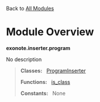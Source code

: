 Back to [All Modules](https://github.com/pyrustic/blob/master/docs/modules/README.md#readme)

# Module Overview

**exonote.inserter.program**
 
No description

> **Classes:** &nbsp; [ProgramInserter](https://github.com/pyrustic/blob/master/docs/modules/content/exonote.inserter.program/content/classes/ProgramInserter.md#class-programinserter)
>
> **Functions:** &nbsp; [is\_class](https://github.com/pyrustic/blob/master/docs/modules/content/exonote.inserter.program/content/functions.md#is_class)
>
> **Constants:** &nbsp; None
